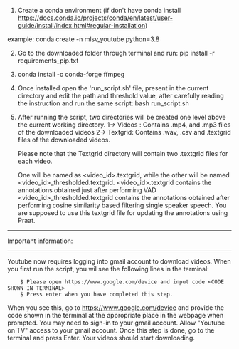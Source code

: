 1) Create a conda environment (if don't have conda install https://docs.conda.io/projects/conda/en/latest/user-guide/install/index.html#regular-installation)

example: conda create -n mlsv_youtube python=3.8


2) Go to the downloaded folder through terminal and run: pip install -r requirements_pip.txt
  
3) conda install -c conda-forge ffmpeg

4) Once installed open the 'run_script.sh' file, present in the current directory and edit the path and threshold value, after carefully reading the instruction and run the same script:
bash run_script.sh

5) After running the script, two directories will be created one level above the current working directory. 
	1-> Videos  : Contains .mp4, and .mp3 files of the downloaded videos
	2-> Textgrid: Contains .wav, .csv and .textgrid files of the downloaded videos.
	
	Please note that the Textgrid directory will contain two .textgrid files for each video. 
	
	One will be named as <video_id>.textgrid, while the other will be named <video_id>_thresholded.textgrid.
		<video_id>.textgrid contains the annotations obtained just after performing VAD
		<video_id>_thresholded.textgrid contains the annotations obtained after performing cosine similarity based filtering single speaker speech. You are supposed to use this textgrid file for updating the annotations using Praat. 
	
	
******************************
Important information:
******************************

Youtube now requires logging into gmail account to download videos. When you first run the script, you wil see the following lines in the terminal:

		$ Please open https://www.google.com/device and input code <CODE SHOWN IN TERMINAL>
		$ Press enter when you have completed this step.

When you see this, go to https://www.google.com/device and provide the code shown in the terminal at the appropriate place in the webpage when prompted. You may need to sign-in to your gmail account. Allow "Youtube on TV" access to your gmail account. Once this step is done, go to the terminal and press Enter. Your videos should start downloading. 



